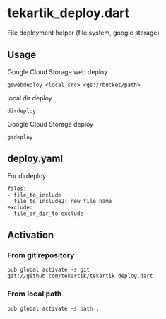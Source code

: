 # tekartik_deploy.dart

File deployment helper (file system, google storage)



## Usage

Google Cloud Storage web deploy

    gswebdeploy <local_src> <gs://bucket/path>
    
local dir deploy

    dirdeploy

Google Cloud Storage deploy

    gsdeploy


## deploy.yaml

For dirdeploy

    files:
    - file_to_include
      file_to_include2: new_file_name
    exclude:
      file_or_dir_to exclude

## Activation

### From git repository

    pub global activate -s git git://github.com/tekartik/tekartik_deploy.dart

### From local path

    pub global activate -s path .

